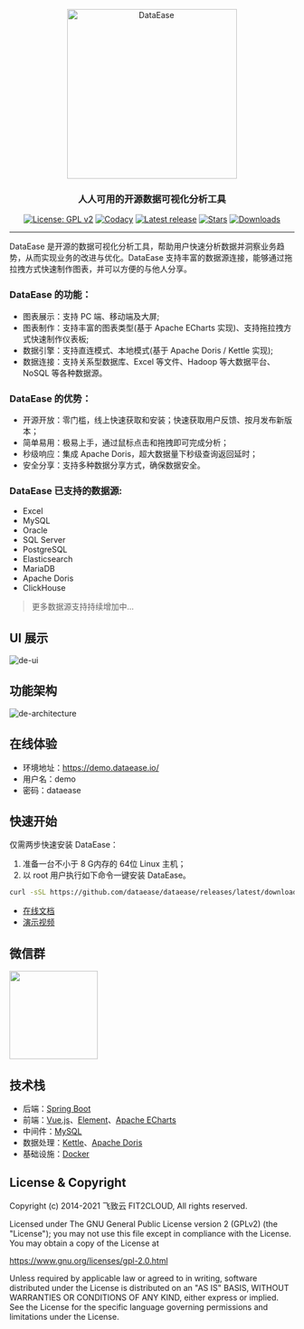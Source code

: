 <p align="center"><a href="https://dataease.io"><img src="https://dataease.oss-cn-hangzhou.aliyuncs.com/img/dataease-logo.png" alt="DataEase" width="300" /></a></p>
<h3 align="center">人人可用的开源数据可视化分析工具</h3>
<p align="center">
  <a href="https://www.gnu.org/licenses/old-licenses/gpl-2.0"><img src="https://img.shields.io/github/license/dataease/dataease?color=%231890FF&style=flat-square" alt="License: GPL v2"></a>
  <a href="https://app.codacy.com/gh/dataease/dataease?utm_source=github.com&utm_medium=referral&utm_content=dataease/dataease&utm_campaign=Badge_Grade_Dashboard"><img src="https://app.codacy.com/project/badge/Grade/da67574fd82b473992781d1386b937ef" alt="Codacy"></a>
  <a href="https://github.com/dataease/dataease/releases/latest"><img src="https://img.shields.io/github/v/release/dataease/dataease" alt="Latest release"></a>
  <a href="https://github.com/dataease/dataease"><img src="https://img.shields.io/github/stars/dataease/dataease?color=%231890FF&style=flat-square" alt="Stars"></a>
  <a href="https://github.com/dataease/dataease/releases/latest"><img src="https://img.shields.io/github/downloads/dataease/dataease/total" alt="Downloads"></a>
</p>
<hr />
DataEase 是开源的数据可视化分析工具，帮助用户快速分析数据并洞察业务趋势，从而实现业务的改进与优化。DataEase 支持丰富的数据源连接，能够通过拖拉拽方式快速制作图表，并可以方便的与他人分享。

### DataEase 的功能：

-   图表展示：支持 PC 端、移动端及大屏;
-   图表制作：支持丰富的图表类型(基于 Apache ECharts 实现)、支持拖拉拽方式快速制作仪表板;
-   数据引擎：支持直连模式、本地模式(基于 Apache Doris / Kettle 实现);
-   数据连接：支持关系型数据库、Excel 等文件、Hadoop 等大数据平台、NoSQL 等各种数据源。

### DataEase 的优势：

-   开源开放：零门槛，线上快速获取和安装；快速获取用户反馈、按月发布新版本；
-   简单易用：极易上手，通过鼠标点击和拖拽即可完成分析；
-   秒级响应：集成 Apache Doris，超大数据量下秒级查询返回延时；
-   安全分享：支持多种数据分享方式，确保数据安全。

### DataEase 已支持的数据源:

- Excel
- MySQL
- Oracle
- SQL Server
- PostgreSQL
- Elasticsearch
- MariaDB
- Apache Doris
- ClickHouse

> 更多数据源支持持续增加中...

## UI 展示

![de-ui](https://www.fit2cloud.com/dataease/images/screenshot/dataease-v1.gif)

## 功能架构

![de-architecture](https://dataease.oss-cn-hangzhou.aliyuncs.com/img/de-architecture.png)

## 在线体验

-   环境地址：<https://demo.dataease.io/>
-   用户名：demo
-   密码：dataease

## 快速开始

仅需两步快速安装 DataEase：

1.  准备一台不小于 8 G内存的 64位 Linux 主机；
2.  以 root 用户执行如下命令一键安装 DataEase。

```sh
curl -sSL https://github.com/dataease/dataease/releases/latest/download/quick_start.sh | sh
```

-   [在线文档](https://dataease.io/docs/)
-   [演示视频](https://www.bilibili.com/video/BV1UB4y1K7jA)

## 微信群

<img src="https://dataease.oss-cn-hangzhou.aliyuncs.com/img/wechat-group.png" width="156" height="156"/>

## 技术栈

-   后端：[Spring Boot](https://spring.io/projects/spring-boot)
-   前端：[Vue.js](https://vuejs.org/)、[Element](https://element.eleme.cn/)、[Apache ECharts](https://github.com/apache/echarts)
-   中间件：[MySQL](https://www.mysql.com/)
-   数据处理：[Kettle](https://github.com/pentaho/pentaho-kettle)、[Apache Doris](https://github.com/apache/incubator-doris/)
-   基础设施：[Docker](https://www.docker.com/)

## License & Copyright

Copyright (c) 2014-2021 飞致云 FIT2CLOUD, All rights reserved.

Licensed under The GNU General Public License version 2 (GPLv2)  (the "License"); you may not use this file except in compliance with the License. You may obtain a copy of the License at

<https://www.gnu.org/licenses/gpl-2.0.html>

Unless required by applicable law or agreed to in writing, software distributed under the License is distributed on an "AS IS" BASIS, WITHOUT WARRANTIES OR CONDITIONS OF ANY KIND, either express or implied. See the License for the specific language governing permissions and limitations under the License.
